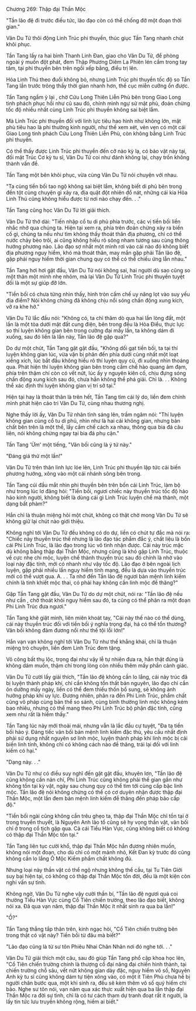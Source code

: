 




Chương 269: Thập đại Thần Mộc


"Tần lão đệ đi trước điều tức, lão đạo còn có thể chống đỡ một đoạn thời gian."

Vân Du Tử thôi động Linh Trúc phi thuyền, thúc giục Tần Tang nhanh chút khôi phục.

Tần Tang lấy ra hai bình Thanh Linh Đan, giao cho Vân Du Tử, để phòng ngoài ý muốn đột phát, đem Thập Phương Diêm La Phiên lén cầm trong tay tâm, tại phi thuyền bên trên ngồi xếp bằng, điều trị lên.

Hỏa Linh Thú theo đuổi không bỏ, nhưng Linh Trúc phi thuyền tốc độ so Tần Tang lần trước trông thấy thời gian nhanh hơn, thế cục miễn cưỡng ổn được.

Tần Tang ngầm ỷ lại , chờ Cửu Long Thiên Liễn Phù bên trong Giao Long tinh phách phục hồi như cũ sau đó, chính mình ngự sử mật phù, đoán chừng tốc độ nhiều nhất cùng Linh Trúc phi thuyền không sai biệt lắm.

Mà Linh Trúc phi thuyền đối với linh lực tiêu hao hình như không lớn, mật phù tiêu hao là phi thường kinh người, như thế xem xét, vẻn vẹn có một cái Giao Long tinh phách Cửu Long Thiên Liễn Phù, còn không bằng Linh Trúc phi thuyền.

Có thể thấy được Linh Trúc phi thuyền đến cỡ nào kỳ lạ, có bảo vật này tại, đối mặt Trúc Cơ kỳ tu sĩ, Vân Du Tử coi như đánh không lại, chạy trốn không thành vấn đề.

Tần Tang một bên khôi phục, vừa cùng Vân Du Tử nói chuyện với nhau.

"Ta cùng tiền bối tao ngộ không sai biệt lắm, không biết di phủ bên trong đến tột cùng chuyện gì xảy ra, địa quật đột nhiên đổ nát, những cái kia Hỏa Linh Thú cũng không hiểu được từ nơi nào chạy đến. . ."

Tần Tang cũng học Vân Du Tử lời giải thích.

Vân Du Tử thở dài: "Tiến nhập cổ tu di phủ phía trước, các vị tiền bối liền nhắc nhở qua chúng ta. Hiện tại xem ra, phía trên đoán chừng xảy ra biến cố gì, chúng ta nếu như tìm không thấy thoát thân địa phương, chỉ có thể nước chảy bèo trôi, ai cũng không hiểu rõ sông nham tương sau cùng thông hướng phương nào. Lão đạo sợ nhất một mình rơi vào cái nào đó không biết địa phương nguy hiểm, khó mà thoát thân, may mắn gặp phải Tần lão đệ, gặp phải nguy hiểm thời gian chung quy có thể có thể chiếu ứng lẫn nhau."

Tần Tang hơi hơi gật đầu, Vân Du Tử nói không sai, hai người dù sao cũng so một thân một mình nhẹ nhõm, mà lại Vân Du Tử Linh Trúc phi thuyền tuyệt đối là một sự giúp đỡ lớn.

"Tiền bối có chưa từng nhìn thấy, hình tròn cấm chế uy năng lọt vào suy yếu địa điểm? Nói không chừng đã không chịu nổi sóng chấn động xung kích, vỡ ra khe hở."

Vân Du Tử lắc đầu nói: "Không có, ta chỉ thăm dò qua hai lần lòng đất, một lần là một tòa dưới mặt đất cung điện, bên trong đều là Hỏa Điểu, thực lực so thí luyện không gian bên trong cường đại mấy lần, ta không dám đi xuống, sau đó liền là lần này, Tần lão đệ gặp qua?"

Do dự một chút, Tần Tang gật gật đầu, "Không dối gạt tiền bối, ta tại thí luyện không gian lúc, vừa vặn bị phân đến phía dưới cùng nhất một loạt xiềng xích, lúc bắt đầu không hiểu rõ thí luyện quy củ, đi xuống nhìn thoáng qua. Phát hiện thí luyện không gian bên trong cấm chế hào quang ảm đạm, phía trên thậm chí còn có vết nứt, lúc ấy y nguyên kiên cố, chịu đựng sóng chấn động xung kích sau đó, chưa hẳn không thể phá giải. Chỉ là. . . Không thể xác định thí luyện không gian vị trí sở tại."

Hiện tại hay là thoát thân là trên hết, Tần Tang tìm cái lý do, liền đem chính mình phát hiện cáo tri Vân Du Tử, cùng nhau thương nghị.

Nghe thấy lời ấy, Vân Du Tử nhãn tình sáng lên, trầm ngâm nói: "Thí luyện không gian cùng cổ tu di phủ, nhìn như là hai cái không gian, nhưng bản chất bên trên là một thể, lấy cấm chế cách xa nhau, thông qua bia đá câu liên, nói không chừng ngay tại bia đá phụ cận."

Tần Tang 'Ừm' một tiếng, "Vãn bối cũng là ý tứ này."

"Đáng giá thử một lần!"

Vân Du Tử trên thân linh lực lóe lên, Linh Trúc phi thuyền lập tức cải biến phương hướng, xông vào một cái nhánh sông bên trong.

Tần Tang cúi đầu mắt nhìn phi thuyền bên trên bốn cái Linh Trúc, làm bộ như trong lúc lơ đãng hỏi: "Tiền bối, ngươi chiếc này thuyền trúc tốc độ hảo hảo kinh người, không biết là dùng cái gì Linh Trúc luyện chế mà thành, một dạng bất phàm?"

Hắn chỉ là thuận miệng hỏi một chút, không có thật chờ mong Vân Du Tử sẽ không giữ lại chút nào giới thiệu.

Không nghĩ tới Vân Du Tử đều không có do dự, liền có chút tự đắc mà nói ra: "Chiếc này thuyền trúc thế nhưng là lão đạo tác phẩm đắc ý, chất liệu là bốn cái Phi Linh Trúc, là lão đạo trong lúc vô tình nhận được. Cái này trúc mặc dù không bằng thập đại Thần Mộc, nhưng cũng là khó gặp Linh Trúc, thuộc về cực nhẹ chi mộc, luyện chế thành thuyền trúc sau đó chính là nhờ vào loại này đặc tính, mới có nhanh như vậy tốc độ. Lão đạo ở bên ngoài lịch luyện, gặp phải nhiều lần nguy hiểm tính mạng, đều là dựa vào thuyền trúc mới có thể vượt qua. A. . . Ta nhớ đến Tần lão đệ ngươi bản mệnh linh kiếm chính là tinh khiết mộc thai, có phải hay không cần linh mộc đề thăng?"

Gặp Tần Tang gật đầu, Vân Du Tử do dự một chút, nói ra: "Tần lão đệ nếu như cần , chờ thoát khỏi nguy hiểm sau đó, ta cũng có thể phân ra một đoạn Phi Linh Trúc đưa ngươi."

Tần Tang khẽ giật mình, liên miên khoát tay, "Cái này thế nào có thể dùng, cái này thuyền trúc đối với tiền bối ý nghĩa trọng đại, há có thể tổn thương? Vãn bối không đảm đương nổi như thế tội lỗi lớn!"

Hắn vạn vạn không nghĩ tới Vân Du Tử như thế khẳng khái, chỉ là thuận miệng trò chuyện, liền đem Linh Trúc đem tặng.

Vô công bất thụ lộc, trọng đại như vậy lễ tự nhiên đưa ra, hắn thật đúng là không dám muốn, thậm chí trong lòng còn nhiều thêm mấy phần cảnh giác.

Vân Du Tử cười lấy giải thích, "Tần lão đệ không cần lo lắng, cái này trúc đã bị luyện thành pháp khí, chỉ cần không tổn thất bản nguyên, lão đạo chỉ cần ôn dưỡng mấy ngày, liền có thể đem thiếu thốn bổ sung, sẽ không ảnh hưởng pháp khí uy lực. Đương nhiên, phân ra đến Phi Linh Trúc, phẩm chất cũng vô pháp cùng bản thể so sánh, cùng bình thường linh mộc không kém bao nhiêu, nhưng có thể mang theo Phi Linh Trúc bộ phận đặc tính, cũng xem như rất là hiếm thấy."

Tần Tang lúc này mới thoải mái, nhưng vẫn là lắc đầu cự tuyệt, "Đa tạ tiền bối hảo ý. Đáng tiếc vãn bối bản mệnh linh kiếm đặc thù, yêu cầu nhất định phải sử dụng nhất nguyên sơ linh mộc, luyện thành pháp khí linh mộc bị cải biến linh tính, không chỉ có không cách nào đề thăng, trái lại đối với linh kiếm có hại."

"Dạng này. . ."

Vân Du Tử như có điều suy nghĩ đến gật gật đầu, khuyên lơn, "Tần lão đệ cũng không cần nản chí, Phi Linh Trúc cũng không phải thế gian gần như không tồn tại kỳ vật, ngày sau chung quy có thể tìm tới cùng cấp bậc linh mộc. Tần lão đệ nói không chừng có thể có cơ duyên nhận được thập đại Thần Mộc, một lần đem bản mệnh linh kiếm đề thăng đến pháp bảo cấp độ."

"Tiền bối ngài cũng không cần trêu ghẹo ta, thập đại Thần Mộc chỉ tồn tại ở trong truyền thuyết, là Nguyên Anh lão tổ cũng sẽ hy vọng thần vật, vãn bối chỉ ở trong cổ tịch gặp qua. Cả cái Tiểu Hàn Vực, cũng không biết có không có thập đại Thần Mộc tồn tại."

Tần Tang liên tục cười khổ, thập đại Thần Mộc hắn đương nhiên muốn, không nói một đoạn, cho dù chỉ có một mảnh nhỏ, Kết Đan kỳ trước đó cũng không cần lo lắng Ô Mộc Kiếm phẩm chất không đủ.

Nhưng loại này thần vật có thể ngộ nhưng không thể cầu, tại Tu Tiên Giới suy bại hiện tại, có không có thập đại Thần Mộc tồn đời, đều là một kiện còn nghi vấn sự tình.

Không ngờ, Vân Du Tử nghe vậy cười thần bí, "Tần lão đệ ngươi quá coi thường Tiểu Hàn Vực cùng Cổ Tiên chiến trường, theo lão đạo biết, không nói xa. Đã qua vạn năm, thập đại Thần Mộc ít nhất sinh ra qua ba lần!"

"Ồ?"

Tần Tang thẳng tắp thân trên, kinh ngạc hỏi, "Cổ Tiên chiến trường bên trong thật có vật này? Tiền bối từ đâu mà biết?"

"Lão đạo cũng là từ sư tôn Phiêu Nhai Chân Nhân nơi đó nghe tới. . ."

Vân Du Tử giải thích một câu, sau đó giúp Tần Tang phổ cập khoa học lên, "Cổ Tiên chiến trường chính là thượng cổ đại năng đại chiến hình thành, tại chiến trường chỗ sâu, vết nứt không gian dày đặc, nguy hiểm vô số, Nguyên Anh kỳ tu sĩ cũng không dám tự tiện xông vào, có một ít Tiên Phủ chưa hề bị người chân bước qua, một khi sinh ra, đều sẽ kèm thêm vô số quý hiếm chi bảo. Nghe sư tôn nói, vạn năm qua xác thực xuất hiện qua ba lần thập đại Thần Mộc ra đời sự tình, chỉ là có tư cách tham dự tranh đoạt rất ít người, là lấy tin tức lưu truyền không rộng, hiếm ai biết."




